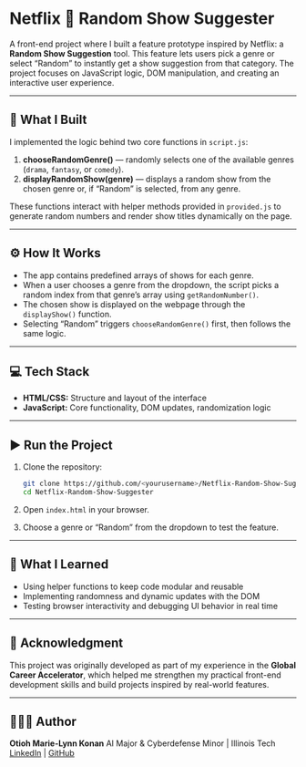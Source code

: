 # Netflix 🎥 Random Show Suggester

A front-end project where I built a feature prototype inspired by Netflix: a **Random Show Suggestion** tool. This feature lets users pick a genre or select “Random” to instantly get a show suggestion from that category. The project focuses on JavaScript logic, DOM manipulation, and creating an interactive user experience.

---

## 🧠 What I Built

I implemented the logic behind two core functions in `script.js`:

1. **chooseRandomGenre()** — randomly selects one of the available genres (`drama`, `fantasy`, or `comedy`).
2. **displayRandomShow(genre)** — displays a random show from the chosen genre or, if “Random” is selected, from any genre.

These functions interact with helper methods provided in `provided.js` to generate random numbers and render show titles dynamically on the page.

---

## ⚙️ How It Works

* The app contains predefined arrays of shows for each genre.
* When a user chooses a genre from the dropdown, the script picks a random index from that genre’s array using `getRandomNumber()`.
* The chosen show is displayed on the webpage through the `displayShow()` function.
* Selecting “Random” triggers `chooseRandomGenre()` first, then follows the same logic.

---

## 💻 Tech Stack

* **HTML/CSS:** Structure and layout of the interface
* **JavaScript:** Core functionality, DOM updates, randomization logic

---

## ▶️ Run the Project

1. Clone the repository:

   ```bash
   git clone https://github.com/<yourusername>/Netflix-Random-Show-Suggester.git
   cd Netflix-Random-Show-Suggester
   ```
2. Open `index.html` in your browser.
3. Choose a genre or “Random” from the dropdown to test the feature.

---

## 🎯 What I Learned

* Using helper functions to keep code modular and reusable
* Implementing randomness and dynamic updates with the DOM
* Testing browser interactivity and debugging UI behavior in real time

---

## 🙌 Acknowledgment

This project was originally developed as part of my experience in the **Global Career Accelerator**, which helped me strengthen my practical front-end development skills and build projects inspired by real-world features.

---

## 👩🏾‍💻 Author

**Otioh Marie-Lynn Konan**
AI Major & Cyberdefense Minor | Illinois Tech
[LinkedIn](https://www.linkedin.com/in/otioh-konan) | [GitHub](https://github.com/Corianne1172)
